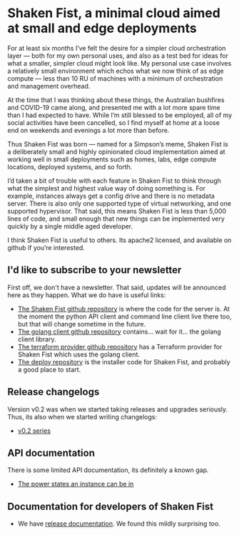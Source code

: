 # Shaken Fist, a minimal cloud aimed at small and edge deployments

For at least six months I’ve felt the desire for a simpler cloud orchestration layer — both for my own personal uses, and also as a test bed for ideas for what a smaller, simpler cloud might look like. My personal use case involves a relatively small environment which echos what we now think of as edge compute — less than 10 RU of machines with a minimum of orchestration and management overhead.

At the time that I was thinking about these things, the Australian bushfires and COVID-19 came along, and presented me with a lot more spare time than I had expected to have. While I’m still blessed to be employed, all of my social activities have been cancelled, so I find myself at home at a loose end on weekends and evenings a lot more than before.

Thus Shaken Fist was born — named for a Simpson’s meme, Shaken Fist is a deliberately small and highly opinionated cloud implementation aimed at working well in small deployments such as homes, labs, edge compute locations, deployed systems, and so forth.

I’d taken a bit of trouble with each feature in Shaken Fist to think through what the simplest and highest value way of doing something is. For example, instances always get a config drive and there is no metadata server. There is also only one supported type of virtual networking, and one supported hypervisor. That said, this means Shaken Fist is less than 5,000 lines of code, and small enough that new things can be implemented very quickly by a single middle aged developer.

I think Shaken Fist is useful to others. Its apache2 licensed, and available on github if you’re interested.

## I'd like to subscribe to your newsletter

First off, we don't have a newsletter. That said, updates will be announced here as they happen. What we do have is useful links:

* [The Shaken Fist github repository](http://github.com/shakenfist/shakenfist) is where the code for the server is. At the moment the python API client and command line client live there too, but that will change sometime in the future.
* [The golang client github repository](http://github.com/shakenfist/client-go) contains... wait for it... the golang client library.
* [The terraform provider github repository](http://github.com/shakenfist/terraform-provider-shakenfist) has a Terraform provider for Shaken Fist which uses the golang client.
* [The deploy repository](http://github.com/shakenfist/deploy) is the installer code for Shaken Fist, and probably a good place to start.

## Release changelogs

Version v0.2 was when we started taking releases and upgrades seriously. Thus, its also when we started writing changelogs:

* [v0.2 series](changelog_v02.md)

## API documentation

There is some limited API documentation, its definitely a known gap.

* [The power states an instance can be in](power_states.md)

## Documentation for developers of Shaken Fist
* We have [release documentation](release_process.md). We found this mildly surprising too.
